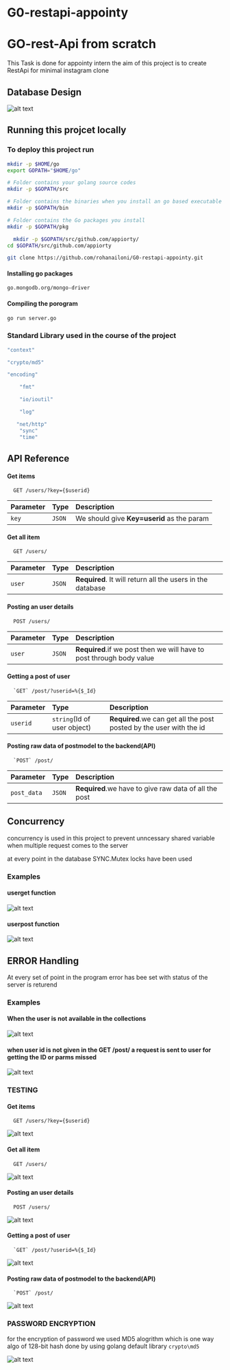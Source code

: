 # G0-restapi-appointy

# GO-rest-Api from scratch

This Task is done for appointy intern the aim of this project is to create RestApi for minimal instagram clone 

## Database Design

![alt text](https://github.com/rohanailoni/G0-restapi-appointy/blob/main/assets/Screen%20Shot%202021-10-09%20at%209.31.24%20PM.png?raw=true=200x200)






## Running this projcet locally

### To deploy this project run


```bash
mkdir -p $HOME/go
export GOPATH="$HOME/go"

# Folder contains your golang source codes
mkdir -p $GOPATH/src

# Folder contains the binaries when you install an go based executable
mkdir -p $GOPATH/bin

# Folder contains the Go packages you install
mkdir -p $GOPATH/pkg
```
  
```bash
  mkdir -p $GOPATH/src/github.com/appiorty/
cd $GOPATH/src/github.com/appiorty
```
```bash
git clone https://github.com/rohanailoni/G0-restapi-appointy.git
```

####  Installing go packages
```bash
go.mongodb.org/mongo-driver
```

#### Compiling the porogram
```bash
go run server.go
```


### Standard Library used in the course of the project
```bash
"context"
```

```bash
"crypto/md5"
```

```bash
"encoding"
```

```bash
    "fmt"
```

```bash
    "io/ioutil"
```


```bash
    "log"
```
```bash
   "net/http"
	"sync"
	"time"
```
## API Reference

#### Get items

```http
  GET /users/?key={$userid}
```

| Parameter | Type     | Description                |
| :-------- | :------- | :------------------------- |
| `key`     | `JSON` | We should give **Key=userid** as the param  |


#### Get all item

```http
  GET /users/
```

| Parameter | Type     | Description                       |
| :-------- | :------- | :-------------------------------- |
| `user` | `JSON` | **Required**. It will return all the users in the database |

#### Posting an user details
```http
  POST /users/
```

| Parameter | Type     | Description                       |
| :-------- | :------- | :-------------------------------- |
| `user` | `JSON` | **Required**.if we post then we will have to post through body value|

#### Getting a post of user
```http
  `GET` /post/?userid=%{$_Id}
```

| Parameter | Type     | Description                       |
| :-------- | :------- | :-------------------------------- |
| `userid` | `string`(Id of user object) | **Required**.we can get all the post posted by the user with the id|

#### Posting raw data of postmodel to the backend(API)
```http
  `POST` /post/
```

| Parameter | Type     | Description                       |
| :-------- | :------- | :-------------------------------- |
| `post_data` | `JSON` | **Required**.we have to give raw data of all the post |



#### 


  
## Concurrency

concurrency is used in this project to prevent unncessary shared variable when multiple request comes to the server

at every point in the database SYNC.Mutex locks have been used


### Examples
#### userget function
![alt text](https://github.com/rohanailoni/G0-restapi-appointy/blob/main/assets/Screen%20Shot%202021-10-09%20at%209.18.45%20PM.png?raw=true)
#### userpost function
![alt text](https://github.com/rohanailoni/G0-restapi-appointy/blob/main/assets/Screen%20Shot%202021-10-09%20at%209.20.05%20PM.png?raw=true)



## ERROR Handling

At every set of point in the program error has bee set with status of the server is returend


### Examples
#### When the user is not available in the collections
![alt text](https://github.com/rohanailoni/G0-restapi-appointy/blob/main/assets/Screen%20Shot%202021-10-09%20at%209.38.46%20PM.png?raw=true)



#### when user id is not given in the GET /post/ a request is sent to user for getting the ID or parms missed
![alt text](https://github.com/rohanailoni/G0-restapi-appointy/blob/main/assets/Screen%20Shot%202021-10-09%20at%209.41.13%20PM.png?raw=true)



### TESTING
#### Get items

```http
  GET /users/?key={$userid}
```
![alt text](https://github.com/rohanailoni/G0-restapi-appointy/blob/main/assets/Screen%20Shot%202021-10-09%20at%209.46.36%20PM.png?raw=true)


#### Get all item

```http
  GET /users/
```
![alt text](https://github.com/rohanailoni/G0-restapi-appointy/blob/main/assets/Screen%20Shot%202021-10-09%20at%209.50.37%20PM.png?raw=true)

#### Posting an user details
```http
  POST /users/
```
![alt text](https://github.com/rohanailoni/G0-restapi-appointy/blob/main/assets/Screen%20Shot%202021-10-09%20at%209.49.36%20PM.png?raw=true)
#### Getting a post of user
```http
  `GET` /post/?userid=%{$_Id}
```
![alt text](https://github.com/rohanailoni/G0-restapi-appointy/blob/main/assets/Screen%20Shot%202021-10-09%20at%209.54.07%20PM.png?raw=true)
#### Posting raw data of postmodel to the backend(API)
```http
  `POST` /post/
```
![alt text](https://github.com/rohanailoni/G0-restapi-appointy/blob/main/assets/Screen%20Shot%202021-10-09%20at%209.53.03%20PM.png?raw=true)



### PASSWORD ENCRYPTION

for the encryption of password we used MD5 alogrithm which is one way algo  of 128-bit hash done by using golang default library `crypto\md5`

![alt text](https://github.com/rohanailoni/G0-restapi-appointy/blob/main/assets/Screen%20Shot%202021-10-09%20at%209.58.29%20PM.png?raw=true)
